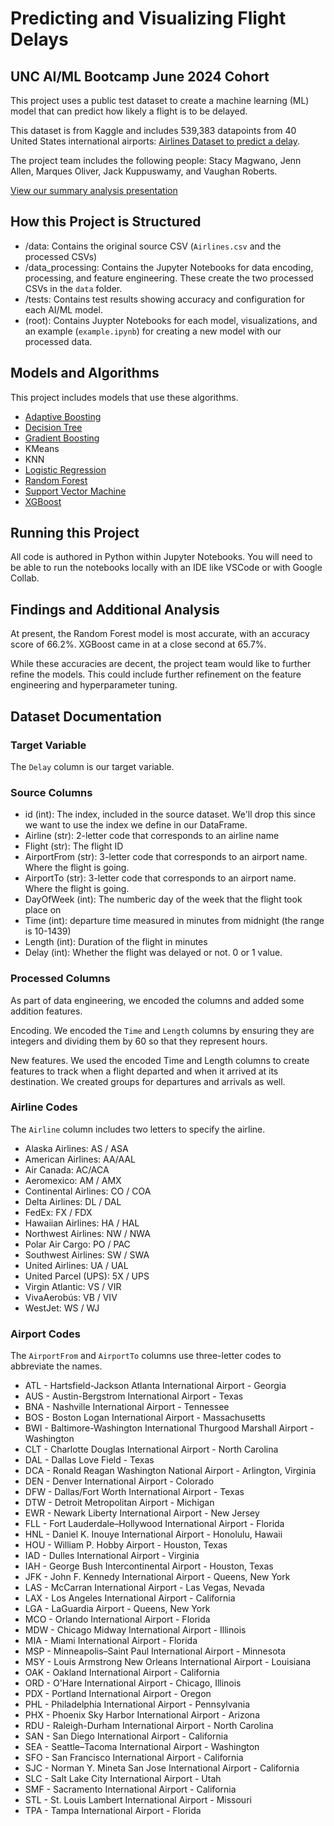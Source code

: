 # Predicting and Visualizing Flight Delays

## UNC AI/ML Bootcamp June 2024 Cohort

This project uses a public test dataset to create a machine learning (ML) model that can predict how likely a flight is to be delayed.

This dataset is from Kaggle and includes 539,383 datapoints from 40 United States international airports: [Airlines Dataset to predict a delay](https://www.kaggle.com/datasets/jimschacko/airlines-dataset-to-predict-a-delay).

The project team includes the following people: Stacy Magwano, Jenn Allen, Marques Oliver, Jack Kuppuswamy, and Vaughan Roberts.

[View our summary analysis presentation](https://docs.google.com/presentation/d/1j_SaOMO-UZ-eV1NtbN1Ck1CINe3boqKGDHTgbj5EA2c/edit#slide=id.p)

## How this Project is Structured

* /data: Contains the original source CSV (`Airlines.csv` and the processed CSVs)
* /data_processing: Contains the Jupyter Notebooks for data encoding, processing, and feature engineering. These create the two processed CSVs in the `data` folder.
* /tests: Contains test results showing accuracy and configuration for each AI/ML model.
* (root): Contains Juypter Notebooks for each model, visualizations, and an example (`example.ipynb`) for creating a new model with our processed data.

## Models and Algorithms

This project includes models that use these algorithms.

* [Adaptive Boosting](/ada_boost.ipynb)
* [Decision Tree](/decision_tree.ipynb)
* [Gradient Boosting](/gradient_boost.ipynb)
* KMeans
* KNN
* [Logistic Regression](/logistic_regression.ipynb)
* [Random Forest](/random_forest.ipynb)
* [Support Vector Machine](/svm.ipynb)
* [XGBoost](/xgboost.ipynb)

## Running this Project

All code is authored in Python within Jupyter Notebooks. You will need to be able to run the notebooks locally with an IDE like VSCode or with Google Collab.

## Findings and Additional Analysis

At present, the Random Forest model is most accurate, with an accuracy score of 66.2%. XGBoost came in at a close second at 65.7%.

While these accuracies are decent, the project team would like to further refine the models. This could include further refinement on the feature engineering and hyperparameter tuning.

## Dataset Documentation

### Target Variable

The `Delay` column is our target variable.

### Source Columns

* id (int): The index, included in the source dataset. We'll drop this since we want to use the index we define in our DataFrame.
* Airline (str): 2-letter code that corresponds to an airline name
* Flight (str): The flight ID
* AirportFrom (str): 3-letter code that corresponds to an airport name. Where the flight is going.
* AirportTo (str): 3-letter code that corresponds to an airport name. Where the flight is going.
* DayOfWeek (int): The numberic day of the week that the flight took place on
* Time (int): departure time measured in minutes from midnight (the range is 10-1439)
* Length (int): Duration of the flight in minutes
* Delay (int): Whether the flight was delayed or not. 0 or 1 value.

### Processed Columns

As part of data engineering, we encoded the columns and added some addition features.

Encoding. We encoded the `Time` and `Length` columns by ensuring they are integers and dividing them by 60 so that they represent hours.

New features. We used the encoded Time and Length columns to create features to track when a flight departed and when it arrived at its destination. We created groups for departures and arrivals as well.

### Airline Codes

The `Airline` column includes two letters to specify the airline. 

* Alaska Airlines: AS / ASA
* American Airlines: AA/AAL
* Air Canada: AC/ACA
* Aeromexico: AM / AMX
* Continental Airlines: CO / COA
* Delta Airlines: DL / DAL
* FedEx: FX / FDX
* Hawaiian Airlines: HA / HAL
* Northwest Airlines: NW / NWA
* Polar Air Cargo: PO / PAC
* Southwest Airlines: SW / SWA
* United Airlines: UA / UAL
* United Parcel (UPS): 5X / UPS
* Virgin Atlantic: VS / VIR
* VivaAerobús: VB / VIV
* WestJet: WS / WJ

### Airport Codes

The `AirportFrom` and `AirportTo` columns use three-letter codes to abbreviate the names.

* ATL - Hartsfield-Jackson Atlanta International Airport - Georgia
* AUS - Austin-Bergstrom International Airport - Texas
* BNA - Nashville International Airport - Tennessee
* BOS - Boston Logan International Airport - Massachusetts
* BWI - Baltimore-Washington International Thurgood Marshall Airport - Washington
* CLT - Charlotte Douglas International Airport - North Carolina
* DAL - Dallas Love Field - Texas
* DCA - Ronald Reagan Washington National Airport - Arlington, Virginia
* DEN - Denver International Airport - Colorado
* DFW - Dallas/Fort Worth International Airport - Texas
* DTW - Detroit Metropolitan Airport - Michigan
* EWR - Newark Liberty International Airport - New Jersey
* FLL - Fort Lauderdale–Hollywood International Airport - Florida
* HNL - Daniel K. Inouye International Airport - Honolulu, Hawaii
* HOU - William P. Hobby Airport - Houston, Texas
* IAD - Dulles International Airport - Virginia
* IAH - George Bush Intercontinental Airport - Houston, Texas
* JFK - John F. Kennedy International Airport - Queens, New York
* LAS - McCarran International Airport - Las Vegas, Nevada
* LAX - Los Angeles International Airport - California
* LGA - LaGuardia Airport - Queens, New York
* MCO - Orlando International Airport - Florida
* MDW - Chicago Midway International Airport - Illinois
* MIA - Miami International Airport - Florida
* MSP - Minneapolis–Saint Paul International Airport - Minnesota
* MSY - Louis Armstrong New Orleans International Airport - Louisiana
* OAK - Oakland International Airport - California
* ORD - O'Hare International Airport - Chicago, Illinois
* PDX - Portland International Airport - Oregon
* PHL - Philadelphia International Airport - Pennsylvania
* PHX - Phoenix Sky Harbor International Airport - Arizona
* RDU - Raleigh-Durham International Airport - North Carolina
* SAN - San Diego International Airport - California
* SEA - Seattle–Tacoma International Airport - Washington
* SFO - San Francisco International Airport - California
* SJC - Norman Y. Mineta San Jose International Airport - California
* SLC - Salt Lake City International Airport - Utah
* SMF - Sacramento International Airport - California
* STL - St. Louis Lambert International Airport - Missouri
* TPA - Tampa International Airport - Florida
